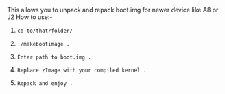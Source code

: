 This allows you to unpack and repack boot.img for newer device like A8 or J2
How to use:-

1. `cd to/that/folder/`

2. `./makebootimage . `

3. `Enter path to boot.img .`

4. `Replace zImage with your compiled kernel .`

5. `Repack and enjoy .`
